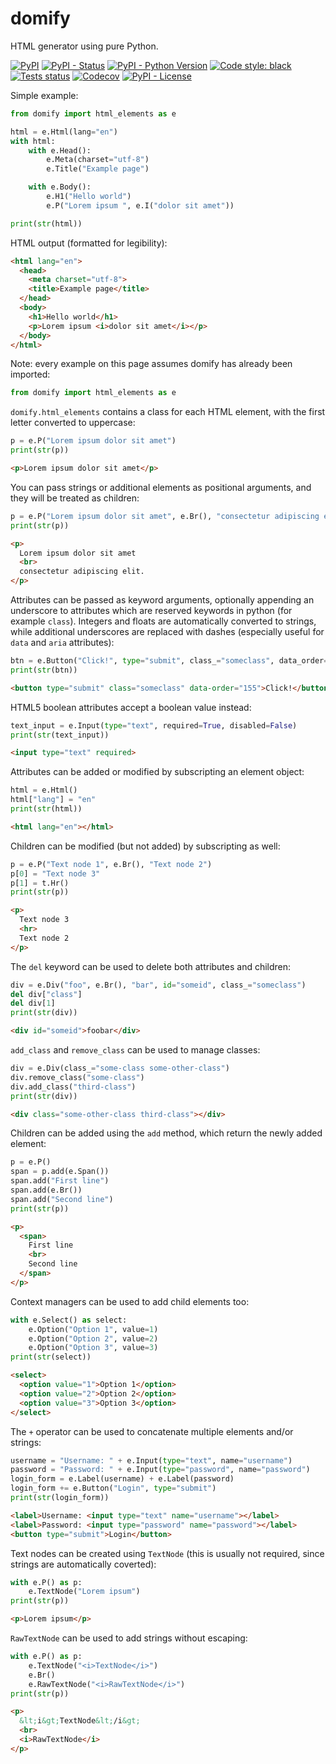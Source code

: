 # domify

HTML generator using pure Python.

[![PyPI](https://img.shields.io/pypi/v/domify)](https://pypi.org/project/domify/)
[![PyPI - Status](https://img.shields.io/pypi/status/domify)](https://pypi.org/project/domify/)
[![PyPI - Python Version](https://img.shields.io/pypi/pyversions/domify)](https://pypi.org/project/domify/)
[![Code style: black](https://img.shields.io/badge/code%20style-black-000000.svg)](https://github.com/psf/black)
[![Tests status](https://img.shields.io/github/workflow/status/Parnassius/domify/main/main?event=push&label=tests)](https://github.com/Parnassius/domify/actions?query=workflow%3Amain)
[![Codecov](https://img.shields.io/codecov/c/gh/Parnassius/domify/main?token=8HPKPH5U3K)](https://codecov.io/gh/Parnassius/domify)
[![PyPI - License](https://img.shields.io/pypi/l/domify)](https://github.com/Parnassius/domify/blob/main/LICENSE)

Simple example:
```python
from domify import html_elements as e

html = e.Html(lang="en")
with html:
    with e.Head():
        e.Meta(charset="utf-8")
        e.Title("Example page")

    with e.Body():
        e.H1("Hello world")
        e.P("Lorem ipsum ", e.I("dolor sit amet"))

print(str(html))
```

HTML output (formatted for legibility):
```html
<html lang="en">
  <head>
    <meta charset="utf-8">
    <title>Example page</title>
  </head>
  <body>
    <h1>Hello world</h1>
    <p>Lorem ipsum <i>dolor sit amet</i></p>
  </body>
</html>
```

Note: every example on this page assumes domify has already been imported:
```python
from domify import html_elements as e
```

`domify.html_elements` contains a class for each HTML element, with the first letter
converted to uppercase:
```python
p = e.P("Lorem ipsum dolor sit amet")
print(str(p))
```
```html
<p>Lorem ipsum dolor sit amet</p>
```

You can pass strings or additional elements as positional arguments, and they will be
treated as children:
```python
p = e.P("Lorem ipsum dolor sit amet", e.Br(), "consectetur adipiscing elit.")
print(str(p))
```
```html
<p>
  Lorem ipsum dolor sit amet
  <br>
  consectetur adipiscing elit.
</p>
```

Attributes can be passed as keyword arguments, optionally appending an underscore to
attributes which are reserved keywords in python (for example `class`). Integers and
floats are automatically converted to strings, while additional underscores are replaced
with dashes (especially useful for `data` and `aria` attributes):
```python
btn = e.Button("Click!", type="submit", class_="someclass", data_order=155)
print(str(btn))
```
```html
<button type="submit" class="someclass" data-order="155">Click!</button>
```

HTML5 boolean attributes accept a boolean value instead:
```python
text_input = e.Input(type="text", required=True, disabled=False)
print(str(text_input))
```
```html
<input type="text" required>
```

Attributes can be added or modified by subscripting an element object:
```python
html = e.Html()
html["lang"] = "en"
print(str(html))
```
```html
<html lang="en"></html>
```

Children can be modified (but not added) by subscripting as well:
```python
p = e.P("Text node 1", e.Br(), "Text node 2")
p[0] = "Text node 3"
p[1] = t.Hr()
print(str(p))
```
```html
<p>
  Text node 3
  <hr>
  Text node 2
</p>
```

The `del` keyword can be used to delete both attributes and children:
```python
div = e.Div("foo", e.Br(), "bar", id="someid", class_="someclass")
del div["class"]
del div[1]
print(str(div))
```
```html
<div id="someid">foobar</div>
```

`add_class` and `remove_class` can be used to manage classes:
```python
div = e.Div(class_="some-class some-other-class")
div.remove_class("some-class")
div.add_class("third-class")
print(str(div))
```
```html
<div class="some-other-class third-class"></div>
```

Children can be added using the `add` method, which return the newly added element:
```python
p = e.P()
span = p.add(e.Span())
span.add("First line")
span.add(e.Br())
span.add("Second line")
print(str(p))
```
```html
<p>
  <span>
    First line
    <br>
    Second line
  </span>
</p>
```

Context managers can be used to add child elements too:
```python
with e.Select() as select:
    e.Option("Option 1", value=1)
    e.Option("Option 2", value=2)
    e.Option("Option 3", value=3)
print(str(select))
```
```html
<select>
  <option value="1">Option 1</option>
  <option value="2">Option 2</option>
  <option value="3">Option 3</option>
</select>
```

The `+` operator can be used to concatenate multiple elements and/or strings:
```python
username = "Username: " + e.Input(type="text", name="username")
password = "Password: " + e.Input(type="password", name="password")
login_form = e.Label(username) + e.Label(password)
login_form += e.Button("Login", type="submit")
print(str(login_form))
```
```html
<label>Username: <input type="text" name="username"></label>
<label>Password: <input type="password" name="password"></label>
<button type="submit">Login</button>
```

Text nodes can be created using `TextNode` (this is usually not required, since strings
are automatically coverted):
```python
with e.P() as p:
    e.TextNode("Lorem ipsum")
print(str(p))
```
```html
<p>Lorem ipsum</p>
```

`RawTextNode` can be used to add strings without escaping:
```python
with e.P() as p:
    e.TextNode("<i>TextNode</i>")
    e.Br()
    e.RawTextNode("<i>RawTextNode</i>")
print(str(p))
```
```html
<p>
  &lt;i&gt;TextNode&lt;/i&gt;
  <br>
  <i>RawTextNode</i>
</p>
```

